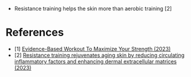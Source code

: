 - Resistance training helps the skin more than aerobic training [2]

# References
- [1] [Evidence-Based Workout To Maximize Your Strength (2023)](https://www.youtube.com/watch?v=nP04923o2iA)
- [2] [Resistance training rejuvenates aging skin by reducing circulating inflammatory factors and enhancing dermal extracellular matrices (2023)](https://www.nature.com/articles/s41598-023-37207-9)